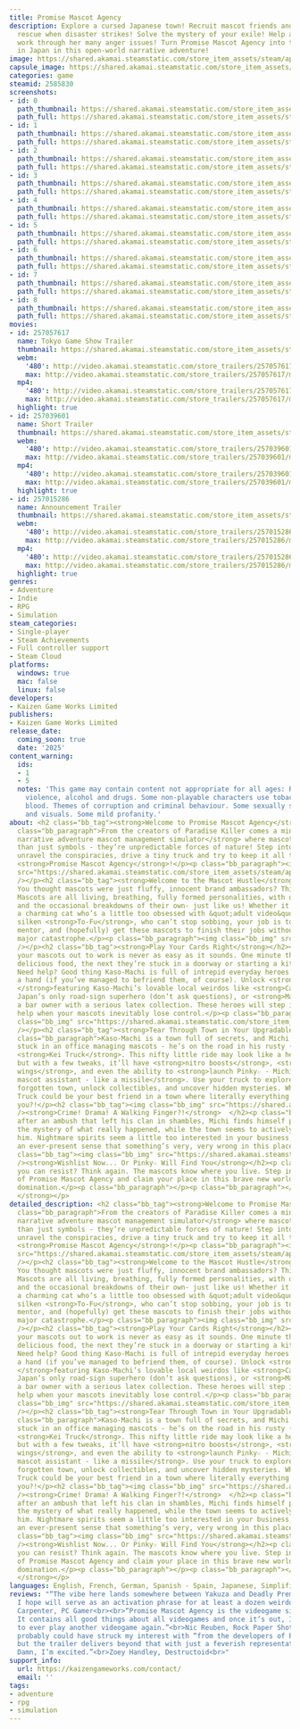 ```yaml
---
title: Promise Mascot Agency
description: Explore a cursed Japanese town! Recruit mascot friends and come to the
  rescue when disaster strikes! Solve the mystery of your exile! Help a living finger
  work through her many anger issues! Turn Promise Mascot Agency into the best agency
  in Japan in this open-world narrative adventure!
image: https://shared.akamai.steamstatic.com/store_item_assets/steam/apps/2585830/header.jpg?t=1732807000
capsule_image: https://shared.akamai.steamstatic.com/store_item_assets/steam/apps/2585830/9007c7a6e4bffc81afc99b933d133d63ac6b5ffc/capsule_231x87.jpg?t=1732807000
categories: game
steamid: 2585830
screenshots:
- id: 0
  path_thumbnail: https://shared.akamai.steamstatic.com/store_item_assets/steam/apps/2585830/ss_030d4d6c7abf984f091833ae0a5bcba3574c0ff5.600x338.jpg?t=1732807000
  path_full: https://shared.akamai.steamstatic.com/store_item_assets/steam/apps/2585830/ss_030d4d6c7abf984f091833ae0a5bcba3574c0ff5.1920x1080.jpg?t=1732807000
- id: 1
  path_thumbnail: https://shared.akamai.steamstatic.com/store_item_assets/steam/apps/2585830/ss_4406eebc7db22022cb522c517b1ea5a864fe60be.600x338.jpg?t=1732807000
  path_full: https://shared.akamai.steamstatic.com/store_item_assets/steam/apps/2585830/ss_4406eebc7db22022cb522c517b1ea5a864fe60be.1920x1080.jpg?t=1732807000
- id: 2
  path_thumbnail: https://shared.akamai.steamstatic.com/store_item_assets/steam/apps/2585830/ss_efc39ec8f2c9b70b817b5a48afe97638d71ccc1d.600x338.jpg?t=1732807000
  path_full: https://shared.akamai.steamstatic.com/store_item_assets/steam/apps/2585830/ss_efc39ec8f2c9b70b817b5a48afe97638d71ccc1d.1920x1080.jpg?t=1732807000
- id: 3
  path_thumbnail: https://shared.akamai.steamstatic.com/store_item_assets/steam/apps/2585830/ss_d35455c88ea8c52bd636ac6bfd2a5f220dd0effd.600x338.jpg?t=1732807000
  path_full: https://shared.akamai.steamstatic.com/store_item_assets/steam/apps/2585830/ss_d35455c88ea8c52bd636ac6bfd2a5f220dd0effd.1920x1080.jpg?t=1732807000
- id: 4
  path_thumbnail: https://shared.akamai.steamstatic.com/store_item_assets/steam/apps/2585830/ss_ca5a81bd3e49b552f9be80bd57c991e5cf836343.600x338.jpg?t=1732807000
  path_full: https://shared.akamai.steamstatic.com/store_item_assets/steam/apps/2585830/ss_ca5a81bd3e49b552f9be80bd57c991e5cf836343.1920x1080.jpg?t=1732807000
- id: 5
  path_thumbnail: https://shared.akamai.steamstatic.com/store_item_assets/steam/apps/2585830/ss_db8e31b30e8e32756fc4a070c66eb7557d73432d.600x338.jpg?t=1732807000
  path_full: https://shared.akamai.steamstatic.com/store_item_assets/steam/apps/2585830/ss_db8e31b30e8e32756fc4a070c66eb7557d73432d.1920x1080.jpg?t=1732807000
- id: 6
  path_thumbnail: https://shared.akamai.steamstatic.com/store_item_assets/steam/apps/2585830/ss_0d25ad94a72a7b39481eafe59911c31fa2db5569.600x338.jpg?t=1732807000
  path_full: https://shared.akamai.steamstatic.com/store_item_assets/steam/apps/2585830/ss_0d25ad94a72a7b39481eafe59911c31fa2db5569.1920x1080.jpg?t=1732807000
- id: 7
  path_thumbnail: https://shared.akamai.steamstatic.com/store_item_assets/steam/apps/2585830/ss_9095bb7c383402858e65627389bb823c0c7fbbc9.600x338.jpg?t=1732807000
  path_full: https://shared.akamai.steamstatic.com/store_item_assets/steam/apps/2585830/ss_9095bb7c383402858e65627389bb823c0c7fbbc9.1920x1080.jpg?t=1732807000
- id: 8
  path_thumbnail: https://shared.akamai.steamstatic.com/store_item_assets/steam/apps/2585830/ss_2aa6e9581e7ceed59adf24b7ce976aa064344c2e.600x338.jpg?t=1732807000
  path_full: https://shared.akamai.steamstatic.com/store_item_assets/steam/apps/2585830/ss_2aa6e9581e7ceed59adf24b7ce976aa064344c2e.1920x1080.jpg?t=1732807000
movies:
- id: 257057617
  name: Tokyo Game Show Trailer
  thumbnail: https://shared.akamai.steamstatic.com/store_item_assets/steam/apps/257057617/movie.293x165.jpg?t=1727332327
  webm:
    '480': http://video.akamai.steamstatic.com/store_trailers/257057617/movie480_vp9.webm?t=1727332327
    max: http://video.akamai.steamstatic.com/store_trailers/257057617/movie_max_vp9.webm?t=1727332327
  mp4:
    '480': http://video.akamai.steamstatic.com/store_trailers/257057617/movie480.mp4?t=1727332327
    max: http://video.akamai.steamstatic.com/store_trailers/257057617/movie_max.mp4?t=1727332327
  highlight: true
- id: 257039601
  name: Short Trailer
  thumbnail: https://shared.akamai.steamstatic.com/store_item_assets/steam/apps/257039601/movie.293x165.jpg?t=1721745141
  webm:
    '480': http://video.akamai.steamstatic.com/store_trailers/257039601/movie480_vp9.webm?t=1721745141
    max: http://video.akamai.steamstatic.com/store_trailers/257039601/movie_max_vp9.webm?t=1721745141
  mp4:
    '480': http://video.akamai.steamstatic.com/store_trailers/257039601/movie480.mp4?t=1721745141
    max: http://video.akamai.steamstatic.com/store_trailers/257039601/movie_max.mp4?t=1721745141
  highlight: true
- id: 257015286
  name: Announcement Trailer
  thumbnail: https://shared.akamai.steamstatic.com/store_item_assets/steam/apps/257015286/movie.293x165.jpg?t=1714411984
  webm:
    '480': http://video.akamai.steamstatic.com/store_trailers/257015286/movie480_vp9.webm?t=1714411984
    max: http://video.akamai.steamstatic.com/store_trailers/257015286/movie_max_vp9.webm?t=1714411984
  mp4:
    '480': http://video.akamai.steamstatic.com/store_trailers/257015286/movie480.mp4?t=1714411984
    max: http://video.akamai.steamstatic.com/store_trailers/257015286/movie_max.mp4?t=1714411984
  highlight: true
genres:
- Adventure
- Indie
- RPG
- Simulation
steam_categories:
- Single-player
- Steam Achievements
- Full controller support
- Steam Cloud
platforms:
  windows: true
  mac: false
  linux: false
developers:
- Kaizen Game Works Limited
publishers:
- Kaizen Game Works Limited
release_date:
  coming_soon: true
  date: '2025'
content_warning:
  ids:
  - 1
  - 5
  notes: 'This game may contain content not appropriate for all ages: References to
    violence, alcohol and drugs. Some non-playable characters use tobacco. Some mild
    blood. Themes of corruption and criminal behaviour. Some sexually suggestive dialogue
    and visuals. Some mild profanity.'
about: <h2 class="bb_tag"><strong>Welcome to Promise Mascot Agency</strong></h2><p
  class="bb_paragraph">From the creators of Paradise Killer comes a mind-bending <strong>open-world
  narrative adventure mascot management simulator</strong> where mascots are more
  than just symbols - they’re unpredictable forces of nature! Step into the chaos,
  unravel the conspiracies, drive a tiny truck and try to keep it all together in
  <strong>Promise Mascot Agency</strong>!</p><p class="bb_paragraph"><img class="bb_img"
  src="https://shared.akamai.steamstatic.com/store_item_assets/steam/apps/2585830/extras/Promise-Mascot-Agency_Steam_EN3.png?t=1732807000"
  /></p><h2 class="bb_tag"><strong>Welcome to the Mascot Hustle</strong> </h2><p class="bb_paragraph">
  You thought mascots were just fluffy, innocent brand ambassadors? Think again. The
  Mascots are all living, breathing, fully formed personalities, with dreams, fears,
  and the occasional breakdowns of their own- just like us! Whether it’s <strong>Trororo</strong>,
  a charming cat who’s a little too obsessed with &quot;adult video&quot; or sweet,
  silken <strong>To-Fu</strong>, who can’t stop sobbing, your job is to befriend,
  mentor, and (hopefully) get these mascots to finish their jobs without causing a
  major catastrophe.</p><p class="bb_paragraph"><img class="bb_img" src="https://shared.akamai.steamstatic.com/store_item_assets/steam/apps/2585830/extras/Promise-Mascot-Agency_Steam_EN4.png?t=1732807000"
  /></p><h2 class="bb_tag"><strong>Play Your Cards Right</strong></h2><p class="bb_paragraph">Sending
  your mascots out to work is never as easy as it sounds. One minute they’re promoting
  delicious food, the next they’re stuck in a doorway or starting a kitchen inferno.
  Need help? Good thing Kaso-Machi is full of intrepid everyday heroes ready to lend
  a hand (if you’ve managed to befriend them, of course). Unlock <strong>Hero Cards,
  </strong>featuring Kaso-Machi’s lovable local weirdos like <strong>Captain Sign</strong>,
  Japan’s only road-sign superhero (don’t ask questions), or <strong>Mama-San</strong>,
  a bar owner with a serious latex collection. These heroes will step in to provide
  help when your mascots inevitably lose control.</p><p class="bb_paragraph"><img
  class="bb_img" src="https://shared.akamai.steamstatic.com/store_item_assets/steam/apps/2585830/extras/Promise-Mascot-Agency_Steam_EN2.png?t=1732807000"
  /></p><h2 class="bb_tag"><strong>Tear Through Town in Your Upgradable Kei Truck</strong></h2><p
  class="bb_paragraph">Kaso-Machi is a town full of secrets, and Michi isn’t just
  stuck in an office managing mascots - he’s on the road in his rusty (but upgradeable!)
  <strong>Kei Truck</strong>. This nifty little ride may look like a heap of junk,
  but with a few tweaks, it’ll have <strong>nitro boosts</strong>, <strong>glider
  wings</strong>, and even the ability to <strong>launch Pinky☆ - Michi’s maniacal
  mascot assistant - like a missile</strong>. Use your truck to explore the strange,
  forgotten town, unlock collectibles, and uncover hidden mysteries. Who knew a Kei
  Truck could be your best friend in a town where literally everything else hates
  you?!</p><h2 class="bb_tag"><img class="bb_img" src="https://shared.akamai.steamstatic.com/store_item_assets/steam/apps/2585830/extras/Promise-Mascot-Agency_Steam_EN1.png?t=1732807000"
  /><strong>Crime! Drama! A Walking Finger?!</strong>  </h2><p class="bb_paragraph">Exiled
  after an ambush that left his clan in shambles, Michi finds himself piecing together
  the mystery of what really happened, while the town seems to actively conspire against
  him. Nightmare spirits seem a little too interested in your business, and there’s
  an ever-present sense that something’s very, very wrong in this place…</p><p class="bb_paragraph">  </p><h2
  class="bb_tag"><img class="bb_img" src="https://shared.akamai.steamstatic.com/store_item_assets/steam/apps/2585830/extras/Promise-Mascot-Agency_Steam_EN5.png?t=1732807000"
  /><strong>Wishlist Now... Or Pinky☆ Will Find You</strong></h2><p class="bb_paragraph">Think
  you can resist? Think again. The mascots know where you live. Step into the world
  of Promise Mascot Agency and claim your place in this brave new world of mascot
  domination.</p><p class="bb_paragraph"></p><p class="bb_paragraph"></p><p class="bb_paragraph"><strong>
  </strong></p>
detailed_description: <h2 class="bb_tag"><strong>Welcome to Promise Mascot Agency</strong></h2><p
  class="bb_paragraph">From the creators of Paradise Killer comes a mind-bending <strong>open-world
  narrative adventure mascot management simulator</strong> where mascots are more
  than just symbols - they’re unpredictable forces of nature! Step into the chaos,
  unravel the conspiracies, drive a tiny truck and try to keep it all together in
  <strong>Promise Mascot Agency</strong>!</p><p class="bb_paragraph"><img class="bb_img"
  src="https://shared.akamai.steamstatic.com/store_item_assets/steam/apps/2585830/extras/Promise-Mascot-Agency_Steam_EN3.png?t=1732807000"
  /></p><h2 class="bb_tag"><strong>Welcome to the Mascot Hustle</strong> </h2><p class="bb_paragraph">
  You thought mascots were just fluffy, innocent brand ambassadors? Think again. The
  Mascots are all living, breathing, fully formed personalities, with dreams, fears,
  and the occasional breakdowns of their own- just like us! Whether it’s <strong>Trororo</strong>,
  a charming cat who’s a little too obsessed with &quot;adult video&quot; or sweet,
  silken <strong>To-Fu</strong>, who can’t stop sobbing, your job is to befriend,
  mentor, and (hopefully) get these mascots to finish their jobs without causing a
  major catastrophe.</p><p class="bb_paragraph"><img class="bb_img" src="https://shared.akamai.steamstatic.com/store_item_assets/steam/apps/2585830/extras/Promise-Mascot-Agency_Steam_EN4.png?t=1732807000"
  /></p><h2 class="bb_tag"><strong>Play Your Cards Right</strong></h2><p class="bb_paragraph">Sending
  your mascots out to work is never as easy as it sounds. One minute they’re promoting
  delicious food, the next they’re stuck in a doorway or starting a kitchen inferno.
  Need help? Good thing Kaso-Machi is full of intrepid everyday heroes ready to lend
  a hand (if you’ve managed to befriend them, of course). Unlock <strong>Hero Cards,
  </strong>featuring Kaso-Machi’s lovable local weirdos like <strong>Captain Sign</strong>,
  Japan’s only road-sign superhero (don’t ask questions), or <strong>Mama-San</strong>,
  a bar owner with a serious latex collection. These heroes will step in to provide
  help when your mascots inevitably lose control.</p><p class="bb_paragraph"><img
  class="bb_img" src="https://shared.akamai.steamstatic.com/store_item_assets/steam/apps/2585830/extras/Promise-Mascot-Agency_Steam_EN2.png?t=1732807000"
  /></p><h2 class="bb_tag"><strong>Tear Through Town in Your Upgradable Kei Truck</strong></h2><p
  class="bb_paragraph">Kaso-Machi is a town full of secrets, and Michi isn’t just
  stuck in an office managing mascots - he’s on the road in his rusty (but upgradeable!)
  <strong>Kei Truck</strong>. This nifty little ride may look like a heap of junk,
  but with a few tweaks, it’ll have <strong>nitro boosts</strong>, <strong>glider
  wings</strong>, and even the ability to <strong>launch Pinky☆ - Michi’s maniacal
  mascot assistant - like a missile</strong>. Use your truck to explore the strange,
  forgotten town, unlock collectibles, and uncover hidden mysteries. Who knew a Kei
  Truck could be your best friend in a town where literally everything else hates
  you?!</p><h2 class="bb_tag"><img class="bb_img" src="https://shared.akamai.steamstatic.com/store_item_assets/steam/apps/2585830/extras/Promise-Mascot-Agency_Steam_EN1.png?t=1732807000"
  /><strong>Crime! Drama! A Walking Finger?!</strong>  </h2><p class="bb_paragraph">Exiled
  after an ambush that left his clan in shambles, Michi finds himself piecing together
  the mystery of what really happened, while the town seems to actively conspire against
  him. Nightmare spirits seem a little too interested in your business, and there’s
  an ever-present sense that something’s very, very wrong in this place…</p><p class="bb_paragraph">  </p><h2
  class="bb_tag"><img class="bb_img" src="https://shared.akamai.steamstatic.com/store_item_assets/steam/apps/2585830/extras/Promise-Mascot-Agency_Steam_EN5.png?t=1732807000"
  /><strong>Wishlist Now... Or Pinky☆ Will Find You</strong></h2><p class="bb_paragraph">Think
  you can resist? Think again. The mascots know where you live. Step into the world
  of Promise Mascot Agency and claim your place in this brave new world of mascot
  domination.</p><p class="bb_paragraph"></p><p class="bb_paragraph"></p><p class="bb_paragraph"><strong>
  </strong></p>
languages: English, French, German, Spanish - Spain, Japanese, Simplified Chinese
reviews: "“The vibe here lands somewhere between Yakuza and Deadly Premonition—a statement
  I hope will serve as an activation phrase for at least a dozen weirdos.”<br>Lincoln
  Carpenter, PC Gamer<br><br>“Promise Mascot Agency is the videogame singularity.
  It contains all good things about all videogames and once it’s out, I will not need
  to ever play another videogame again.”<br>Nic Reuben, Rock Paper Shotgun<br><br>“You
  probably could have struck my interest with “from the developers of Paradise Killer,”
  but the trailer delivers beyond that with just a feverish representation of Japan.
  Damn, I’m excited.”<br>Zoey Handley, Destructoid<br>"
support_info:
  url: https://kaizengameworks.com/contact/
  email: ''
tags:
- adventure
- rpg
- simulation
---
```


